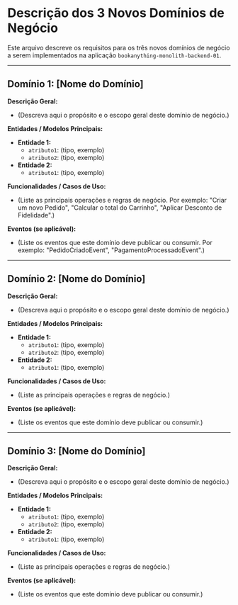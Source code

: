 # Descrição dos 3 Novos Domínios de Negócio

Este arquivo descreve os requisitos para os três novos domínios de negócio a serem implementados na aplicação `bookanything-monolith-backend-01`.

---

## Domínio 1: [Nome do Domínio]

**Descrição Geral:**
* (Descreva aqui o propósito e o escopo geral deste domínio de negócio.)

**Entidades / Modelos Principais:**
* **Entidade 1:**
  * `atributo1`: (tipo, exemplo)
  * `atributo2`: (tipo, exemplo)
* **Entidade 2:**
  * `atributo1`: (tipo, exemplo)

**Funcionalidades / Casos de Uso:**
* (Liste as principais operações e regras de negócio. Por exemplo: "Criar um novo Pedido", "Calcular o total do Carrinho", "Aplicar Desconto de Fidelidade".)

**Eventos (se aplicável):**
* (Liste os eventos que este domínio deve publicar ou consumir. Por exemplo: "PedidoCriadoEvent", "PagamentoProcessadoEvent".)

---

## Domínio 2: [Nome do Domínio]

**Descrição Geral:**
* (Descreva aqui o propósito e o escopo geral deste domínio de negócio.)

**Entidades / Modelos Principais:**
* **Entidade 1:**
  * `atributo1`: (tipo, exemplo)
  * `atributo2`: (tipo, exemplo)
* **Entidade 2:**
  * `atributo1`: (tipo, exemplo)

**Funcionalidades / Casos de Uso:**
* (Liste as principais operações e regras de negócio.)

**Eventos (se aplicável):**
* (Liste os eventos que este domínio deve publicar ou consumir.)

---

## Domínio 3: [Nome do Domínio]

**Descrição Geral:**
* (Descreva aqui o propósito e o escopo geral deste domínio de negócio.)

**Entidades / Modelos Principais:**
* **Entidade 1:**
  * `atributo1`: (tipo, exemplo)
  * `atributo2`: (tipo, exemplo)
* **Entidade 2:**
  * `atributo1`: (tipo, exemplo)

**Funcionalidades / Casos de Uso:**
* (Liste as principais operações e regras de negócio.)

**Eventos (se aplicável):**
* (Liste os eventos que este domínio deve publicar ou consumir.)

